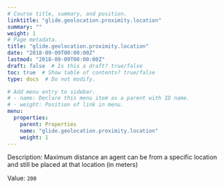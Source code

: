 ```yaml
---
# Course title, summary, and position.
linktitle: "glide.geolocation.proximity.location"
summary: ""
weight: 1
# Page metadata.
title: "glide.geolocation.proximity.location"
date: "2018-09-09T00:00:00Z"
lastmod: "2018-09-09T00:00:00Z"
draft: false  # Is this a draft? true/false
toc: true  # Show table of contents? true/false
type: docs  # Do not modify.

# Add menu entry to sidebar.
# - name: Declare this menu item as a parent with ID name.
# - weight: Position of link in menu.
menu:
  properties:
    parent: Properties
    name: "glide.geolocation.proximity.location"
    weight: 1
---
```


Description: Maximum distance an agent can be from a specific location and still be placed at that location (in meters)


Value: `200`
